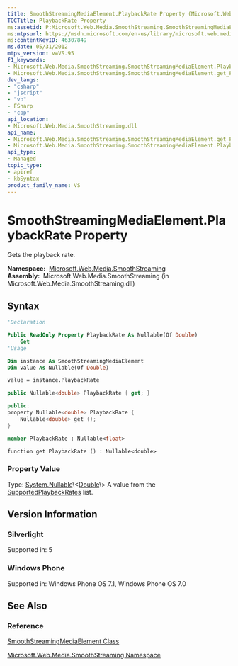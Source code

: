 ```yaml
---
title: SmoothStreamingMediaElement.PlaybackRate Property (Microsoft.Web.Media.SmoothStreaming)
TOCTitle: PlaybackRate Property
ms:assetid: P:Microsoft.Web.Media.SmoothStreaming.SmoothStreamingMediaElement.PlaybackRate
ms:mtpsurl: https://msdn.microsoft.com/en-us/library/microsoft.web.media.smoothstreaming.smoothstreamingmediaelement.playbackrate(v=VS.95)
ms:contentKeyID: 46307849
ms.date: 05/31/2012
mtps_version: v=VS.95
f1_keywords:
- Microsoft.Web.Media.SmoothStreaming.SmoothStreamingMediaElement.PlaybackRate
- Microsoft.Web.Media.SmoothStreaming.SmoothStreamingMediaElement.get_PlaybackRate
dev_langs:
- "csharp"
- "jscript"
- "vb"
- FSharp
- "cpp"
api_location:
- Microsoft.Web.Media.SmoothStreaming.dll
api_name:
- Microsoft.Web.Media.SmoothStreaming.SmoothStreamingMediaElement.get_PlaybackRate
- Microsoft.Web.Media.SmoothStreaming.SmoothStreamingMediaElement.PlaybackRate
api_type:
- Managed
topic_type:
- apiref
- kbSyntax
product_family_name: VS
---
```


# SmoothStreamingMediaElement.PlaybackRate Property

Gets the playback rate.

**Namespace:**  [Microsoft.Web.Media.SmoothStreaming](microsoft-web-media-smoothstreaming-namespace_1.md)  
**Assembly:**  Microsoft.Web.Media.SmoothStreaming (in Microsoft.Web.Media.SmoothStreaming.dll)

## Syntax

```vb
'Declaration

Public ReadOnly Property PlaybackRate As Nullable(Of Double)
    Get
'Usage

Dim instance As SmoothStreamingMediaElement
Dim value As Nullable(Of Double)

value = instance.PlaybackRate
```

```csharp
public Nullable<double> PlaybackRate { get; }
```

```cpp
public:
property Nullable<double> PlaybackRate {
    Nullable<double> get ();
}
```

``` fsharp
member PlaybackRate : Nullable<float>
```

```jscript
function get PlaybackRate () : Nullable<double>
```

### Property Value

Type: [System.Nullable](https://msdn.microsoft.com/library/b3h38hb0\(v=vs.95\))\<[Double](https://msdn.microsoft.com/library/643eft0t\(v=vs.95\))\>  
A value from the [SupportedPlaybackRates](smoothstreamingmediaelement-supportedplaybackrates-property-microsoft-web-media-smoothstreaming_1.md) list.

## Version Information

### Silverlight

Supported in: 5  

### Windows Phone

Supported in: Windows Phone OS 7.1, Windows Phone OS 7.0  

## See Also

### Reference

[SmoothStreamingMediaElement Class](smoothstreamingmediaelement-class-microsoft-web-media-smoothstreaming_1.md)

[Microsoft.Web.Media.SmoothStreaming Namespace](microsoft-web-media-smoothstreaming-namespace_1.md)

